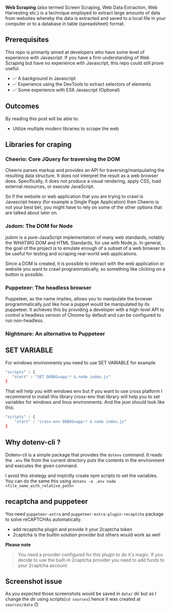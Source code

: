 **Web Scraping** (also termed Screen Scraping, Web Data Extraction, Web Harvesting etc.) is a technique employed to extract large amounts of data from websites whereby the data is extracted and saved to a local file in your computer or to a database in table (spreadsheet) format.

## Prerequisites

This repo is primarily aimed at developers who have some level of experience with Javascript. If you have a firm understanding of Web Scraping but have no experience with Javascript, this repo could still prove useful.

- ✅ A background in Javascript
- ✅ Experience using the DevTools to extract selectors of elements
- ✅ Some experience with ES6 Javascript (Optional)

## Outcomes

By reading this post will be able to:

- Utilize multiple modern libraries to scrape the web

## Libraries for craping

### Cheerio: Core JQuery for traversing the DOM

Cheerio parses markup and provides an API for traversing/manipulating the resulting data structure. It does not interpret the result as a web browser does. Specifically, it does not produce a visual rendering, apply CSS, load external resources, or execute JavaScript.

So if the website or web application that you are trying to crawl is Javascript heavy (for example a Single Page Application) then Cheerio is not your best bet, you might have to rely on some of the other options that are talked about later on.

### Jsdom: The DOM for Node

jsdom is a pure-JavaScript implementation of many web standards, notably the WHATWG DOM and HTML Standards, for use with Node.js. In general, the goal of the project is to emulate enough of a subset of a web browser to be useful for testing and scraping real-world web applications.

Since a DOM is created, it is possible to interact with the web application or website you want to crawl programmatically, so something like clicking on a button is possible.

### Puppeteer: The headless browser

Puppeteer, as the name implies, allows you to manipulate the browser programmatically just like how a puppet would be manipulated by its puppeteer. It achieves this by providing a developer with a high-level API to control a headless version of Chrome by default and can be configured to run non-headless.

### Nightmare: An alternative to Puppeteer

## SET VARIABLE

For windows environments you need to use SET VARIABLE for example

```bash
"scripts" : {
   "start" : "SET DEBUG=app:* & node index.js"
}
```

That will help you with windows env but if you want to use cross platform I recommend to install this library cross-env that library will help you to set variables for windows and linux environments. And the json should look like this:

```bash
"scripts" : {
    "start" : "cross-env DEBUG=app:* & node index.js"
}
```

## Why dotenv-cli ?

Dotenv-cli is a simple package that provides the `dotenv` command. It reads the `.env` file from the current directory puts the contents in the environment and executes the given command.

I avoid this strategy and implcitly create npm scripts to set the variables. You can do the same this using `dotenv -e .env node <file_name_with_relative_path>`

## recaptcha and puppeteer

You need `puppeteer-extra` and `puppeteer-extra-plugin-recaptcha` package to solve reCAPTCHAs automatically.

- add recaptcha plugin and provide it your 2captcha token
- 2captcha is the builtin solution provider but others would work as well

**Please note**

> You need a provider configured for this plugin to do it's magic. If you decide to use the built-in 2captcha provider you need to add funds to your 2captcha account.

## Screenshot issue

As you expected those screenshots would be saved in `data/` dir but as I change the dir using scripts(`cd sources`) hence it was created at `sources/data` 🙃
